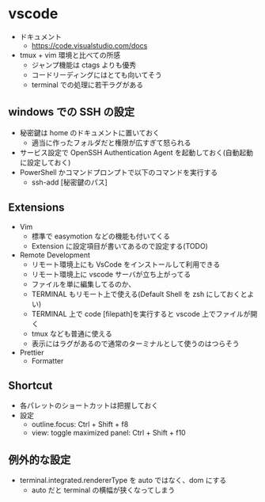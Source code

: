# vscode

- ドキュメント
  - https://code.visualstudio.com/docs
- tmux + vim 環境と比べての所感
  - ジャンプ機能は ctags よりも優秀
  - コードリーディングにはとても向いてそう
  - terminal での処理に若干ラグがある

## windows での SSH の設定

- 秘密鍵は home のドキュメントに置いておく
  - 適当に作ったフォルダだと権限が広すぎて怒られる
- サービス設定で OpenSSH Authentication Agent を起動しておく(自動起動に設定しておく)
- PowerShell かコマンドプロンプトで以下のコマンドを実行する
  - ssh-add [秘密鍵のパス]

## Extensions

- Vim
  - 標準で easymotion などの機能も付いてくる
  - Extension に設定項目が書いてあるので設定する(TODO)
- Remote Development
  - リモート環境上にも VsCode をインストールして利用できる
  - リモート環境上に vscode サーバが立ち上がってる
  - ファイルを単に編集してるのか、
  - TERMINAL もリモート上で使える(Default Shell を zsh にしておくとよい)
  - TERMINAL 上で code [filepath]を実行すると vscode 上でファイルが開く
  - tmux なども普通に使える
  - 表示にはラグがあるので通常のターミナルとして使うのはつらそう
- Prettier
  - Formatter

## Shortcut

- 各パレットのショートカットは把握しておく
- 設定
  - outline.focus: Ctrl + Shift + f8
  - view: toggle maximized panel: Ctrl + Shift + f10

## 例外的な設定

- terminal.integrated.rendererType を auto ではなく、dom にする
  - auto だと terminal の横幅が狭くなってしまう

